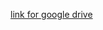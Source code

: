 [link for google drive](https://drive.google.com/drive/folders/1k60C8w11jAQps1ne6PXJApHNEkwbCyla?usp=sharing)
